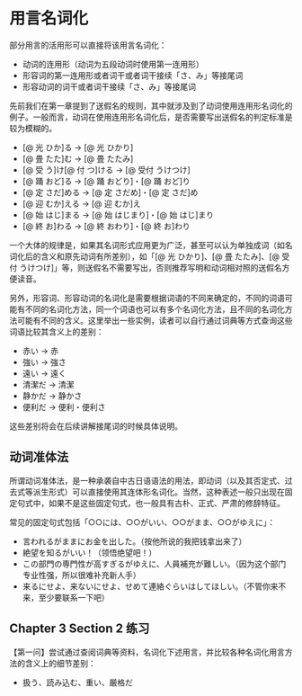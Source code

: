 # 用言名词化

部分用言的活用形可以直接将该用言名词化：

- 动词的连用形（动词为五段动词时使用第一连用形）
- 形容词的第一连用形或者词干或者词干接续「さ、み」等接尾词
- 形容动词的词干或者词干接续「さ、み」等接尾词

先前我们在第一章提到了送假名的规则，其中就涉及到了动词使用连用形名词化的例子。一般而言，动词在使用连用形名词化后，是否需要写出送假名的判定标准是较为模糊的。

- [@ 光 ひか]る → [@ 光 ひかり]
- [@ 畳 たた]む → [@ 畳 たたみ]
- [@ 受 う]け[@ 付 つ]ける → [@ 受付 うけつけ]
- [@ 踊 おど]る → [@ 踊 おどり]・[@ 踊 おど]り
- [@ 定 さだ]める → [@ 定 さだめ]・[@ 定 さだ]め
- [@ 迎 むか]える → [@ 迎 むか]え
- [@ 始 はじ]まる → [@ 始 はじまり]・[@ 始 はじ]まり
- [@ 終 お]わる → [@ 終 おわり]・[@ 終 お]わり

一个大体的规律是，如果其名词形式应用更为广泛，甚至可以认为单独成词（如名词化后的含义和原先动词有所差别），如「[@ 光 ひかり]、[@ 畳 たたみ]、[@ 受付 うけつけ]」等，则送假名不需要写出，否则推荐写明和动词相对照的送假名方便读音。

另外，形容词、形容动词的名词化是需要根据词语的不同来确定的，不同的词语可能有不同的名词化方法，同一个词语也可以有多个名词化方法，且不同的名词化方法可能有不同的含义。这里举出一些实例，读者可以自行通过词典等方式查询这些词语比较其含义上的差别：

- 赤い → 赤
- 強い → 強さ
- 遠い → 遠く
- 清潔だ → 清潔
- 静かだ → 静かさ
- 便利だ → 便利・便利さ

这些差别将会在后续讲解接尾词的时候具体说明。

## 动词准体法

所谓动词准体法，是一种承袭自中古日语语法的用法，即动词（以及其否定式、过去式等派生形式）可以直接使用其连体形名词化。当然，这种表述一般只出现在固定句式中，如果不是这些固定句式，也一般具有古朴、正式、严肃的修辞特征。

常见的固定句式包括「○○には、○○がいい、○○がまま、○○がゆえに」：

- 言われるがままにお金を出した。（按他所说的我把钱拿出来了）
- 絶望を知るがいい！（领悟绝望吧！）
- この部門の専門性が高すぎるがゆえに、人員補充が難しい。（因为这个部门专业性强，所以很难补充新人手）
- 来るにせよ、来ないにせよ、せめて連絡ぐらいはしてほしい。（不管你来不来，至少要联系一下吧）

## Chapter 3 Section 2 练习

【第一问】尝试通过查阅词典等资料，名词化下述用言，并比较各种名词化用言方法的含义上的细节差别：

- 扱う、読み込む、重い、厳格だ